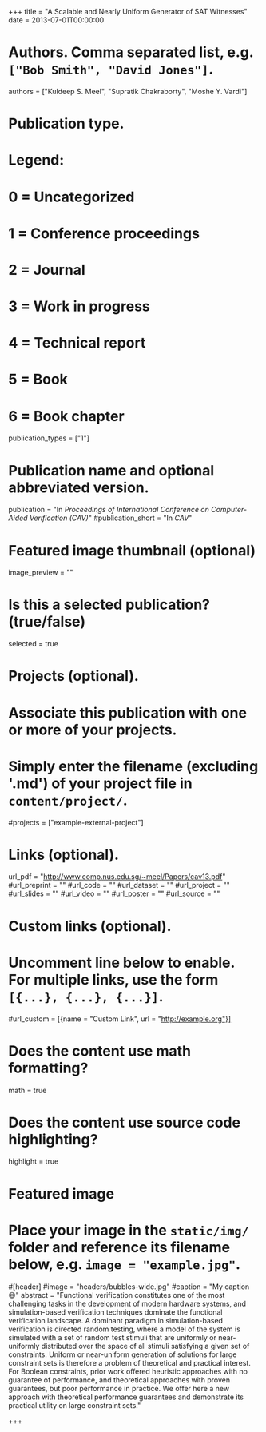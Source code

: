 +++
title = "A Scalable and Nearly Uniform Generator of SAT Witnesses"
date = 2013-07-01T00:00:00

# Authors. Comma separated list, e.g. `["Bob Smith", "David Jones"]`.
authors = ["Kuldeep S. Meel", "Supratik Chakraborty", "Moshe Y. Vardi"]

# Publication type.
# Legend:
# 0 = Uncategorized
# 1 = Conference proceedings
# 2 = Journal
# 3 = Work in progress
# 4 = Technical report
# 5 = Book
# 6 = Book chapter
publication_types = ["1"]

# Publication name and optional abbreviated version.
publication = "In *Proceedings of International Conference on Computer-Aided Verification (CAV)*"
#publication_short = "In *CAV*"


# Featured image thumbnail (optional)
image_preview = ""

# Is this a selected publication? (true/false)
selected = true

# Projects (optional).
#   Associate this publication with one or more of your projects.
#   Simply enter the filename (excluding '.md') of your project file in `content/project/`.
#projects = ["example-external-project"]


# Links (optional).
url_pdf = "http://www.comp.nus.edu.sg/~meel/Papers/cav13.pdf"
#url_preprint = ""
#url_code = ""
#url_dataset = ""
#url_project = ""
#url_slides = ""
#url_video = ""
#url_poster = ""
#url_source = ""

# Custom links (optional).
#   Uncomment line below to enable. For multiple links, use the form `[{...}, {...}, {...}]`.
#url_custom = [{name = "Custom Link", url = "http://example.org"}]

# Does the content use math formatting?
math = true

# Does the content use source code highlighting?
highlight = true

# Featured image
# Place your image in the `static/img/` folder and reference its filename below, e.g. `image = "example.jpg"`.
#[header]
#image = "headers/bubbles-wide.jpg"
#caption = "My caption :smile:"
abstract = "Functional verification constitutes one of the most challenging tasks in the development of modern hardware systems, and simulation-based verification techniques dominate the functional verification landscape. A dominant paradigm in simulation-based verification is directed random testing, where a model of the system is simulated with a set of random test stimuli that are uniformly or near-uniformly distributed over the space of all stimuli satisfying a given set of constraints. Uniform or near-uniform generation of solutions for large constraint sets is therefore a problem of theoretical and practical interest. For Boolean constraints, prior work offered heuristic approaches with no guarantee of performance, and theoretical approaches with proven guarantees, but poor performance in practice. We offer here a new approach with theoretical performance guarantees and demonstrate its practical utility on large constraint sets."

+++
